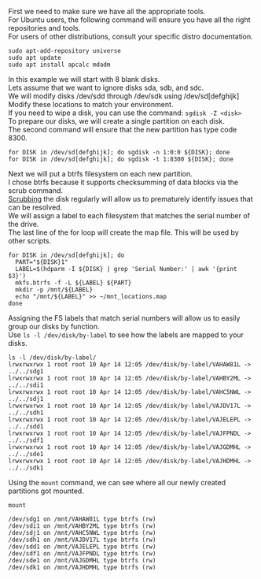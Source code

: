 First we need to make sure we have all the appropriate tools. \
For Ubuntu users, the following command will ensure you have all the right repositories and tools. \
For users of other distributions, consult your specific distro documentation.

```
sudo apt-add-repository universe
sudo apt update
sudo apt install apcalc mdadm
```

In this example we will start with 8 blank disks. \
Lets assume that we want to ignore disks sda, sdb, and sdc. \
We will modify disks /dev/sdd through /dev/sdk using /dev/sd[defghijk] \
Modify these locations to match your environment. \
If you need to wipe a disk, you can use the command: `sgdisk -Z <disk>` \
To prepare our disks, we will create a single partition on each disk. \
The second command will ensure that the new partition has type code 8300.
```
for DISK in /dev/sd[defghijk]; do sgdisk -n 1:0:0 ${DISK}; done
for DISK in /dev/sd[defghijk]; do sgdisk -t 1:8300 ${DISK}; done
```

Next we will put a btrfs filesystem on each new partition. \
I chose btrfs because it supports checksumming of data blocks via the scrub command. \
[Scrubbing](https://github.com/Fullaxx/microraids/blob/master/CHECK_EXAMPLE.md) the disk regularly will allow us to prematurely identify issues that can be resolved. \
We will assign a label to each filesystem that matches the serial number of the drive. \
The last line of the for loop will create the map file. This will be used by other scripts.
```
for DISK in /dev/sd[defghijk]; do
  PART="${DISK}1"
  LABEL=$(hdparm -I ${DISK} | grep 'Serial Number:' | awk '{print $3}')
  mkfs.btrfs -f -L ${LABEL} ${PART}
  mkdir -p /mnt/${LABEL}
  echo "/mnt/${LABEL}" >> ~/mnt_locations.map
done
```

Assigning the FS labels that match serial numbers will allow us to easily group our disks by function. \
Use `ls -l /dev/disk/by-label` to see how the labels are mapped to your disks.

```
ls -l /dev/disk/by-label/
lrwxrwxrwx 1 root root 10 Apr 14 12:05 /dev/disk/by-label/VAHAW81L -> ../../sdg1
lrwxrwxrwx 1 root root 10 Apr 14 12:05 /dev/disk/by-label/VAHBY2ML -> ../../sdi1
lrwxrwxrwx 1 root root 10 Apr 14 12:05 /dev/disk/by-label/VAHC5NWL -> ../../sdj1
lrwxrwxrwx 1 root root 10 Apr 14 12:05 /dev/disk/by-label/VAJDV17L -> ../../sdh1
lrwxrwxrwx 1 root root 10 Apr 14 12:05 /dev/disk/by-label/VAJELEPL -> ../../sdd1
lrwxrwxrwx 1 root root 10 Apr 14 12:05 /dev/disk/by-label/VAJFPNDL -> ../../sdf1
lrwxrwxrwx 1 root root 10 Apr 14 12:05 /dev/disk/by-label/VAJGDMHL -> ../../sde1
lrwxrwxrwx 1 root root 10 Apr 14 12:05 /dev/disk/by-label/VAJHDMHL -> ../../sdk1
```

Using the `mount` command, we can see where all our newly created partitions got mounted.
```
mount                 

/dev/sdg1 on /mnt/VAHAW81L type btrfs (rw)
/dev/sdi1 on /mnt/VAHBY2ML type btrfs (rw)
/dev/sdj1 on /mnt/VAHC5NWL type btrfs (rw)
/dev/sdh1 on /mnt/VAJDV17L type btrfs (rw)
/dev/sdd1 on /mnt/VAJELEPL type btrfs (rw)
/dev/sdf1 on /mnt/VAJFPNDL type btrfs (rw)
/dev/sde1 on /mnt/VAJGDMHL type btrfs (rw)
/dev/sdk1 on /mnt/VAJHDMHL type btrfs (rw)
```
